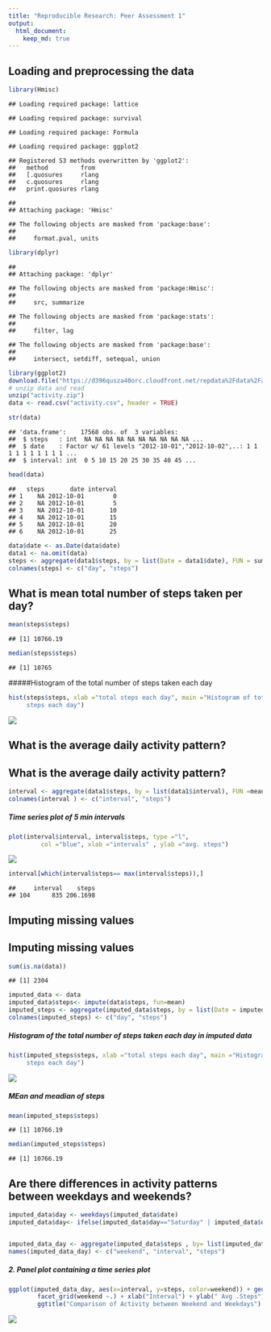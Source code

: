 ```yaml
---
title: "Reproducible Research: Peer Assessment 1"
output: 
  html_document:
    keep_md: true
---
```



## Loading and preprocessing the data

```r
library(Hmisc)
```

```
## Loading required package: lattice
```

```
## Loading required package: survival
```

```
## Loading required package: Formula
```

```
## Loading required package: ggplot2
```

```
## Registered S3 methods overwritten by 'ggplot2':
##   method         from 
##   [.quosures     rlang
##   c.quosures     rlang
##   print.quosures rlang
```

```
## 
## Attaching package: 'Hmisc'
```

```
## The following objects are masked from 'package:base':
## 
##     format.pval, units
```

```r
library(dplyr)
```

```
## 
## Attaching package: 'dplyr'
```

```
## The following objects are masked from 'package:Hmisc':
## 
##     src, summarize
```

```
## The following objects are masked from 'package:stats':
## 
##     filter, lag
```

```
## The following objects are masked from 'package:base':
## 
##     intersect, setdiff, setequal, union
```

```r
library(ggplot2)
download.file("https://d396qusza40orc.cloudfront.net/repdata%2Fdata%2Factivity.zip", destfile = "activity.zip", mode="wb")
# unzip data and read 
unzip("activity.zip")
data <- read.csv("activity.csv", header = TRUE)

str(data)
```

```
## 'data.frame':	17568 obs. of  3 variables:
##  $ steps   : int  NA NA NA NA NA NA NA NA NA NA ...
##  $ date    : Factor w/ 61 levels "2012-10-01","2012-10-02",..: 1 1 1 1 1 1 1 1 1 1 ...
##  $ interval: int  0 5 10 15 20 25 30 35 40 45 ...
```

```r
head(data)
```

```
##   steps       date interval
## 1    NA 2012-10-01        0
## 2    NA 2012-10-01        5
## 3    NA 2012-10-01       10
## 4    NA 2012-10-01       15
## 5    NA 2012-10-01       20
## 6    NA 2012-10-01       25
```

```r
data$date <- as.Date(data$date)
data1 <- na.omit(data)
steps <- aggregate(data1$steps, by = list(Date = data1$date), FUN = sum)
colnames(steps) <- c("day", "steps")
```


## What is mean total number of steps taken per day?

```r
mean(steps$steps)
```

```
## [1] 10766.19
```

```r
median(steps$steps)
```

```
## [1] 10765
```
#####Histogram of the total number of steps taken each day

```r
hist(steps$steps, xlab ="total steps each day", main ="Histogram of total 
     steps each day")
```

![](PA1_template_files/figure-html/unnamed-chunk-3-1.png)<!-- -->


## What is the average daily activity pattern?
## What is the average daily activity pattern?

```r
interval <- aggregate(data1$steps, by = list(data1$interval), FUN =mean)
colnames(interval ) <- c("interval", "steps")
```
##### Time series plot of 5 min intervals

```r
plot(interval$interval, interval$steps, type ="l",
         col ="blue", xlab ="intervals" , ylab ="avg. steps")
```

![](PA1_template_files/figure-html/unnamed-chunk-5-1.png)<!-- -->

```r
interval[which(interval$steps== max(interval$steps)),]
```

```
##     interval    steps
## 104      835 206.1698
```

## Imputing missing values

## Imputing missing values

```r
sum(is.na(data))
```

```
## [1] 2304
```

```r
imputed_data <- data
imputed_data$steps<- impute(data$steps, fun=mean)
imputed_steps <- aggregate(imputed_data$steps, by = list(Date = imputed_data$date), FUN = sum)
colnames(imputed_steps) <- c("day", "steps")
```
#####  Histogram of the total number of steps taken each day in imputed data 

```r
hist(imputed_steps$steps, xlab ="total steps each day", main ="Histogram of total 
     steps each day")
```

![](PA1_template_files/figure-html/unnamed-chunk-7-1.png)<!-- -->
##### MEan and meadian of steps

```r
mean(imputed_steps$steps)
```

```
## [1] 10766.19
```

```r
median(imputed_steps$steps)
```

```
## [1] 10766.19
```
## Are there differences in activity patterns between weekdays and weekends?

```r
imputed_data$day <- weekdays(imputed_data$date)
imputed_data$day<- ifelse(imputed_data$day=="Saturday" | imputed_data$day=="Sunday", "Weekend", "Weekday" )


imputed_data_day <- aggregate(imputed_data$steps , by= list(imputed_data$day, imputed_data$interval), FUN = mean)
names(imputed_data_day) <- c("weekend", "interval", "steps")
```
##### 2. Panel plot containing a time series plot

```r
ggplot(imputed_data_day, aes(x=interval, y=steps, color=weekend)) + geom_line()+
        facet_grid(weekend ~.) + xlab("Interval") + ylab(" Avg .Steps") +
        ggtitle("Comparison of Activity between Weekend and Weekdays")
```

![](PA1_template_files/figure-html/unnamed-chunk-10-1.png)<!-- -->

